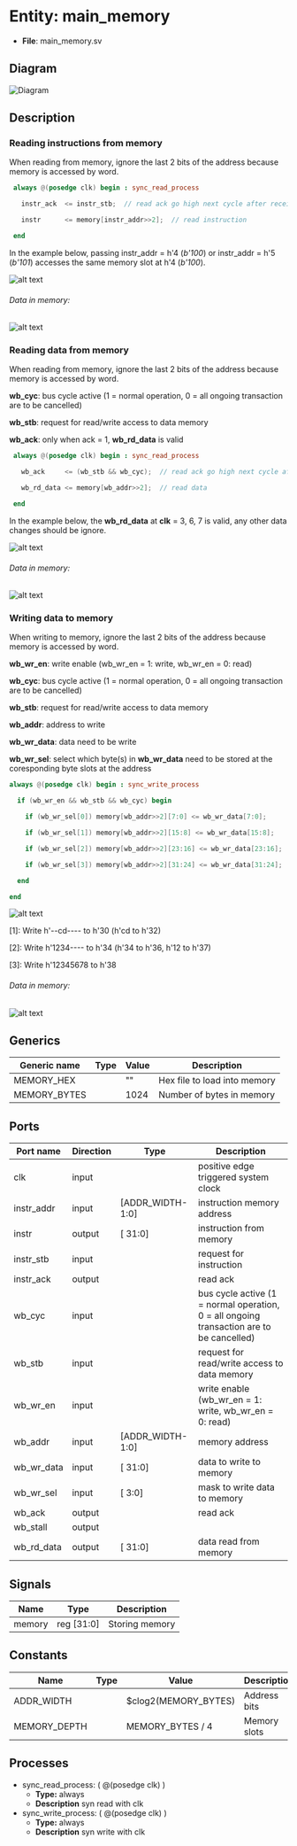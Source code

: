 # Entity: main_memory 

- **File**: main_memory.sv
## Diagram

![Diagram](main_memory.svg "Diagram")
## Description


 ### Reading instructions from memory
 When reading from memory, ignore the last 2 bits of the address because memory is accessed by word.
 
 ``` verilog
  always @(posedge clk) begin : sync_read_process

    instr_ack  <= instr_stb;  // read ack go high next cycle after receiving stb (request)

    instr      <= memory[instr_addr>>2];  // read instruction

  end
 ```
 In the example below, passing instr_addr = h'4 (*b'100*) or instr_addr = h'5 (*b'101*) accesses the same memory slot at h'4 (*b'100*).
 
![alt text](wavedrom_AnOU0.svg "title") 

 ###### Data in memory:
 
![alt text](wavedrom_W9AG1.svg "title") 

 ### Reading data from memory
 When reading from memory, ignore the last 2 bits of the address because memory is accessed by word.

 **wb_cyc**: bus cycle active (1 = normal operation, 0 = all ongoing transaction are to be cancelled)

 **wb_stb**: request for read/write access to data memory

 **wb_ack**: only when ack = 1, **wb_rd_data** is valid
 ``` verilog
  always @(posedge clk) begin : sync_read_process

    wb_ack     <= (wb_stb && wb_cyc);  // read ack go high next cycle after receiving stb (request)

    wb_rd_data <= memory[wb_addr>>2];  // read data

  end
 ```
 In the example below, the **wb_rd_data** at **clk** = 3, 6, 7 is valid, any other data changes should be ignore.
 
![alt text](wavedrom_e7wi2.svg "title") 

 ###### Data in memory:
 
![alt text](wavedrom_h1rE3.svg "title") 

 ### Writing data to memory
 When writing to memory, ignore the last 2 bits of the address because memory is accessed by word.

 **wb_wr_en**: write enable (wb_wr_en = 1: write, wb_wr_en = 0: read)

 **wb_cyc**: bus cycle active (1 = normal operation, 0 = all ongoing transaction are to be cancelled)

 **wb_stb**: request for read/write access to data memory

 **wb_addr**: address to write

 **wb_wr_data**: data need to be write

 **wb_wr_sel**: select which byte(s) in **wb_wr_data** need to be stored at the coresponding byte slots at the address
  ``` verilog
  always @(posedge clk) begin : sync_write_process

    if (wb_wr_en && wb_stb && wb_cyc) begin

      if (wb_wr_sel[0]) memory[wb_addr>>2][7:0] <= wb_wr_data[7:0];

      if (wb_wr_sel[1]) memory[wb_addr>>2][15:8] <= wb_wr_data[15:8];

      if (wb_wr_sel[2]) memory[wb_addr>>2][23:16] <= wb_wr_data[23:16];

      if (wb_wr_sel[3]) memory[wb_addr>>2][31:24] <= wb_wr_data[31:24];

    end

  end
  ```
 
![alt text](wavedrom_mMuC4.svg "title") 

 [1]: Write h'--cd---- to h'30 (h'cd to h'32)

 [2]: Write h'1234---- to h'34 (h'34 to h'36, h'12 to h'37)

 [3]: Write h'12345678 to h'38
 ###### Data in memory:
 
![alt text](wavedrom_QIrY5.svg "title") 



## Generics

| Generic name | Type | Value | Description                  |
| ------------ | ---- | ----- | ---------------------------- |
| MEMORY_HEX   |      | ""    | Hex file to load into memory |
| MEMORY_BYTES |      | 1024  | Number of bytes in memory    |
## Ports

| Port name  | Direction | Type             | Description                                                                              |
| ---------- | --------- | ---------------- | ---------------------------------------------------------------------------------------- |
| clk        | input     |                  | positive edge triggered system clock                                                     |
| instr_addr | input     | [ADDR_WIDTH-1:0] | instruction memory address                                                               |
| instr      | output    | [          31:0] | instruction from memory                                                                  |
| instr_stb  | input     |                  | request for instruction                                                                  |
| instr_ack  | output    |                  | read ack                                                                                 |
| wb_cyc     | input     |                  | bus cycle active (1 = normal operation, 0 = all ongoing transaction are to be cancelled) |
| wb_stb     | input     |                  | request for read/write access to data memory                                             |
| wb_wr_en   | input     |                  | write enable (wb_wr_en = 1: write, wb_wr_en = 0: read)                                   |
| wb_addr    | input     | [ADDR_WIDTH-1:0] | memory address                                                                           |
| wb_wr_data | input     | [          31:0] | data to write to memory                                                                  |
| wb_wr_sel  | input     | [           3:0] | mask to write data to memory                                                             |
| wb_ack     | output    |                  | read ack                                                                                 |
| wb_stall   | output    |                  |                                                                                          |
| wb_rd_data | output    | [          31:0] | data read from memory                                                                    |
## Signals

| Name   | Type       | Description    |
| ------ | ---------- | -------------- |
| memory | reg [31:0] | Storing memory |
## Constants

| Name         | Type | Value                | Description  |
| ------------ | ---- | -------------------- | ------------ |
| ADDR_WIDTH   |      | $clog2(MEMORY_BYTES) | Address bits |
| MEMORY_DEPTH |      | MEMORY_BYTES / 4     | Memory slots |
## Processes
- sync_read_process: ( @(posedge clk) )
  - **Type:** always
  - **Description**
  syn read with clk 
- sync_write_process: ( @(posedge clk) )
  - **Type:** always
  - **Description**
  syn write with clk 

